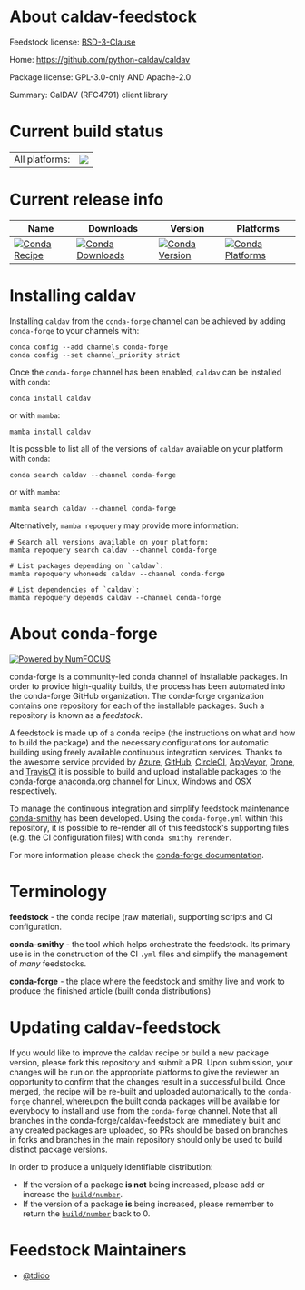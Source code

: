 About caldav-feedstock
======================

Feedstock license: [BSD-3-Clause](https://github.com/conda-forge/caldav-feedstock/blob/main/LICENSE.txt)

Home: https://github.com/python-caldav/caldav

Package license: GPL-3.0-only AND Apache-2.0

Summary: CalDAV (RFC4791) client library

Current build status
====================


<table><tr><td>All platforms:</td>
    <td>
      <a href="https://dev.azure.com/conda-forge/feedstock-builds/_build/latest?definitionId=21470&branchName=main">
        <img src="https://dev.azure.com/conda-forge/feedstock-builds/_apis/build/status/caldav-feedstock?branchName=main">
      </a>
    </td>
  </tr>
</table>

Current release info
====================

| Name | Downloads | Version | Platforms |
| --- | --- | --- | --- |
| [![Conda Recipe](https://img.shields.io/badge/recipe-caldav-green.svg)](https://anaconda.org/conda-forge/caldav) | [![Conda Downloads](https://img.shields.io/conda/dn/conda-forge/caldav.svg)](https://anaconda.org/conda-forge/caldav) | [![Conda Version](https://img.shields.io/conda/vn/conda-forge/caldav.svg)](https://anaconda.org/conda-forge/caldav) | [![Conda Platforms](https://img.shields.io/conda/pn/conda-forge/caldav.svg)](https://anaconda.org/conda-forge/caldav) |

Installing caldav
=================

Installing `caldav` from the `conda-forge` channel can be achieved by adding `conda-forge` to your channels with:

```
conda config --add channels conda-forge
conda config --set channel_priority strict
```

Once the `conda-forge` channel has been enabled, `caldav` can be installed with `conda`:

```
conda install caldav
```

or with `mamba`:

```
mamba install caldav
```

It is possible to list all of the versions of `caldav` available on your platform with `conda`:

```
conda search caldav --channel conda-forge
```

or with `mamba`:

```
mamba search caldav --channel conda-forge
```

Alternatively, `mamba repoquery` may provide more information:

```
# Search all versions available on your platform:
mamba repoquery search caldav --channel conda-forge

# List packages depending on `caldav`:
mamba repoquery whoneeds caldav --channel conda-forge

# List dependencies of `caldav`:
mamba repoquery depends caldav --channel conda-forge
```


About conda-forge
=================

[![Powered by
NumFOCUS](https://img.shields.io/badge/powered%20by-NumFOCUS-orange.svg?style=flat&colorA=E1523D&colorB=007D8A)](https://numfocus.org)

conda-forge is a community-led conda channel of installable packages.
In order to provide high-quality builds, the process has been automated into the
conda-forge GitHub organization. The conda-forge organization contains one repository
for each of the installable packages. Such a repository is known as a *feedstock*.

A feedstock is made up of a conda recipe (the instructions on what and how to build
the package) and the necessary configurations for automatic building using freely
available continuous integration services. Thanks to the awesome service provided by
[Azure](https://azure.microsoft.com/en-us/services/devops/), [GitHub](https://github.com/),
[CircleCI](https://circleci.com/), [AppVeyor](https://www.appveyor.com/),
[Drone](https://cloud.drone.io/welcome), and [TravisCI](https://travis-ci.com/)
it is possible to build and upload installable packages to the
[conda-forge](https://anaconda.org/conda-forge) [anaconda.org](https://anaconda.org/)
channel for Linux, Windows and OSX respectively.

To manage the continuous integration and simplify feedstock maintenance
[conda-smithy](https://github.com/conda-forge/conda-smithy) has been developed.
Using the ``conda-forge.yml`` within this repository, it is possible to re-render all of
this feedstock's supporting files (e.g. the CI configuration files) with ``conda smithy rerender``.

For more information please check the [conda-forge documentation](https://conda-forge.org/docs/).

Terminology
===========

**feedstock** - the conda recipe (raw material), supporting scripts and CI configuration.

**conda-smithy** - the tool which helps orchestrate the feedstock.
                   Its primary use is in the construction of the CI ``.yml`` files
                   and simplify the management of *many* feedstocks.

**conda-forge** - the place where the feedstock and smithy live and work to
                  produce the finished article (built conda distributions)


Updating caldav-feedstock
=========================

If you would like to improve the caldav recipe or build a new
package version, please fork this repository and submit a PR. Upon submission,
your changes will be run on the appropriate platforms to give the reviewer an
opportunity to confirm that the changes result in a successful build. Once
merged, the recipe will be re-built and uploaded automatically to the
`conda-forge` channel, whereupon the built conda packages will be available for
everybody to install and use from the `conda-forge` channel.
Note that all branches in the conda-forge/caldav-feedstock are
immediately built and any created packages are uploaded, so PRs should be based
on branches in forks and branches in the main repository should only be used to
build distinct package versions.

In order to produce a uniquely identifiable distribution:
 * If the version of a package **is not** being increased, please add or increase
   the [``build/number``](https://docs.conda.io/projects/conda-build/en/latest/resources/define-metadata.html#build-number-and-string).
 * If the version of a package **is** being increased, please remember to return
   the [``build/number``](https://docs.conda.io/projects/conda-build/en/latest/resources/define-metadata.html#build-number-and-string)
   back to 0.

Feedstock Maintainers
=====================

* [@tdido](https://github.com/tdido/)

